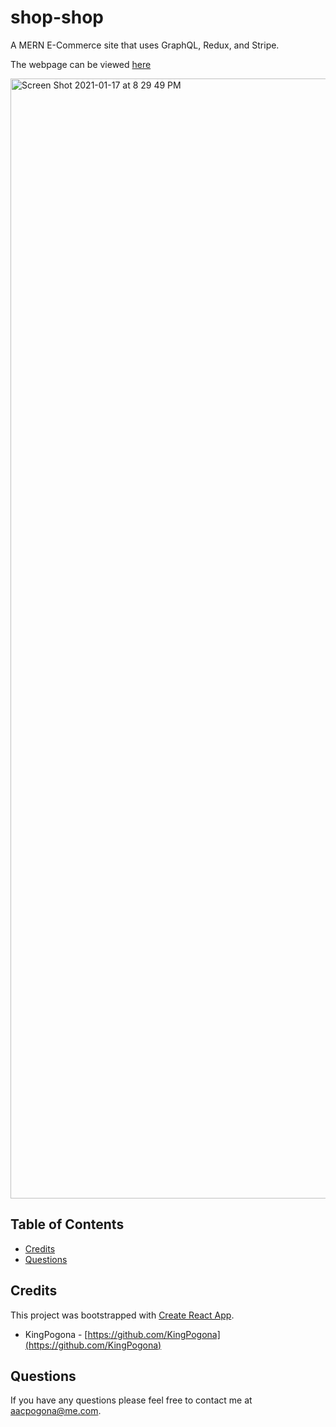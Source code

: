 # shop-shop

A MERN E-Commerce site that uses GraphQL, Redux, and Stripe.

The webpage can be viewed [here](https://aac-shop.herokuapp.com)


<img width="1792" alt="Screen Shot 2021-01-17 at 8 29 49 PM" src="https://user-images.githubusercontent.com/31211822/104869271-e0b99f00-5902-11eb-927c-b861c96bc918.png">




## Table of Contents 

* [Credits](#credits)
* [Questions](#questions)

    
    
    
## Credits

This project was bootstrapped with [Create React App](https://github.com/facebook/create-react-app).

* KingPogona - [https://github.com/KingPogona](https://github.com/KingPogona)
    


## Questions

If you have any questions please feel free to contact me at aacpogona@me.com.

